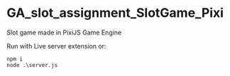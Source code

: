 # GA_slot_assignment_SlotGame_Pixi
Slot game made in PixiJS Game Engine

Run with Live server extension or:

```
npm i
node .\server.js
```

